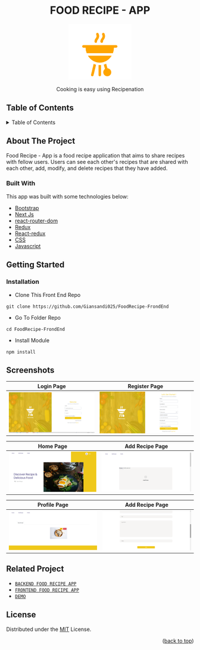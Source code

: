 <h1 align="center">FOOD RECIPE - APP</h1>

<p align="center">
  <img height="150" src="https://github.com/Giansandi025/FoodRecipe-FrondEnd/blob/main/ss/logo.PNG"  />
</p>
 <p align="center">
     Cooking is easy using Recipenation
  </p>

<!-- TABLE OF CONTENTS -->

## Table of Contents

<details>
  <summary>Table of Contents</summary>
  <ol>
    <li>
      <a href="#about-the-project">About The Project</a>
      <ul>
        <li><a href="#built-with">Built with</a></li>
      </ul>
    </li>
    <li>
      <a href="#getting-started">Getting Started</a>
      <ul>
        <li><a href="#installation">Installation</a></li>
      </ul>
    </li>
    <li><a href="#screenshots">Screenshots</a></li>
    <li><a href="#related-project">Related Project</a></li>
    <li><a href="#license">License</a></li>
  </ol>
</details>

## About The Project

Food Recipe - App is a food recipe application that aims to share recipes with fellow users. Users can see each other's recipes that are shared with each other, add, modify, and delete recipes that they have added.



### Built With

This app was built with some technologies below:

- [Bootstrap](https://www.npmjs.com/package/bootstrap)
- [Next Js](https://nextjs.org/)
- [react-router-dom](https://www.npmjs.com/package/react-router-dom)
- [Redux](https://www.npmjs.com/package/redux)
- [React-redux](https://www.npmjs.com/package/react-redux)
- [CSS](https://developer.mozilla.org/en-US/docs/Web/CSS?retiredLocale=id)
- [Javascript](https://www.javascript.com/)

<!-- GETTING STARTED -->

## Getting Started

### Installation

- Clone This Front End Repo

```
git clone https://github.com/Giansandi025/FoodRecipe-FrondEnd
```

- Go To Folder Repo

```
cd FoodRecipe-FrondEnd
```

- Install Module

```
npm install
```

## Screenshots

| Login Page                                                                                                    | Register Page                                                                                                            |
| ---------------------------------------------------------------------------------------------------------------- | ---------------------------------------------------------------------------------------------------------------------------- |
| ![Login](https://github.com/Giansandi025/FoodRecipe-FrondEnd/blob/main/ss/login.png "Login Page") | ![Register](https://github.com/Giansandi025/FoodRecipe-FrondEnd/blob/main/ss/register.png "Register Page") |


| Home Page                                                                                                    | Add Recipe Page                                                                                                            |
| ---------------------------------------------------------------------------------------------------------------- | ---------------------------------------------------------------------------------------------------------------------------- |
| ![Home](https://github.com/Giansandi025/FoodRecipe-FrondEnd/blob/main/ss/landingpage_home.png "Home Page") | ![Add Recipe](https://github.com/Giansandi025/FoodRecipe-FrondEnd/blob/main/ss/AddRecipe.png "Add Recipe Page") |


| Profile Page                                                                                                    | Add Recipe Page                                                                                                            |
| ---------------------------------------------------------------------------------------------------------------- | ---------------------------------------------------------------------------------------------------------------------------- |
| ![Profile](https://github.com/Giansandi025/FoodRecipe-FrondEnd/blob/main/ss/Profile_recipe2.png "Home Page") | ![Add Recipe](https://github.com/Giansandi025/FoodRecipe-FrondEnd/blob/main/ss/AddRecipe1.png "Add Recipe Page") |





## Related Project

- [`BACKEND FOOD RECIPE APP`](https://github.com/Giansandi025/FoodRecipe-Backend)
- [`FRONTEND FOOD RECIPE APP`](https://github.com/Giansandi025/FoodRecipe-FrondEnd)
- [`DEMO`](https://food-recipe-5b1211.netlify.app/)


## License

Distributed under the [MIT](/LICENSE) License.

<p align="right">(<a href="#top">back to top</a>)</p>
